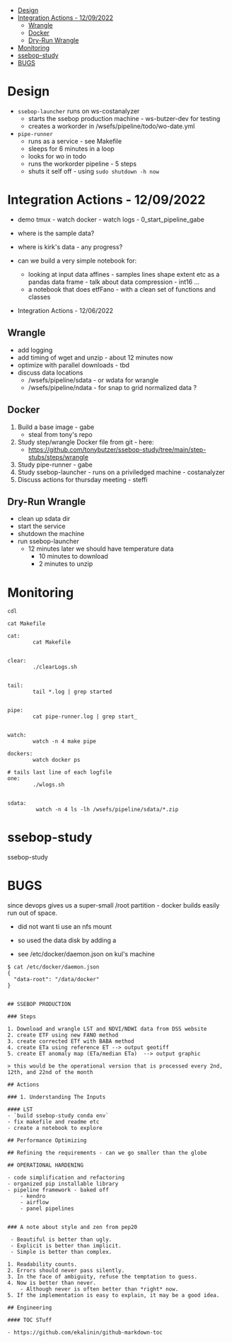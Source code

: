 <!--ts-->
* [Design](#design)
* [Integration Actions - 12/09/2022](#integration-actions---12092022)
   * [Wrangle](#wrangle)
   * [Docker](#docker)
   * [Dry-Run Wrangle](#dry-run-wrangle)
* [Monitoring](#monitoring)
* [ssebop-study](#ssebop-study)
* [BUGS](#bugs)

<!-- Created by https://github.com/ekalinin/github-markdown-toc -->
<!-- Added by: ec2-user, at: Mon Dec 19 19:00:11 UTC 2022 -->

<!--te-->


# Design

- `ssebop-launcher` runs on ws-costanalyzer
	- starts the ssebop production machine - ws-butzer-dev for testing
	- creates a workorder in /wsefs/pipeline/todo/wo-date.yml
- `pipe-runner`
	- runs as a service - see Makefile
	- sleeps for 6 minutes in a loop
	- looks for wo in todo
	- runs the workorder pipeline - 5 steps
	- shuts it self off - using `sudo shutdown -h now`

# Integration Actions - 12/09/2022

- demo tmux - watch docker - watch logs - 0_start_pipeline_gabe
- where is the sample data?
- where is kirk's data - any progress?
- can we build a very simple notebook for:
    - looking at input data affines - samples lines shape extent etc as a pandas data frame - talk about data compression - int16 ...
    - a notebook that does etfFano - with a clean set of functions and classes

- Integration Actions - 12/06/2022
## Wrangle
- add logging
- add timing of wget and unzip - about 12 minutes now
- optimize with parallel downloads - tbd
- discuss data locations
	- /wsefs/pipeline/sdata - or wdata for wrangle
	- /wsefs/pipeline/ndata - for snap to grid normalized data ?
## Docker

1. Build a base image - gabe
	- steal from tony's repo
2. Study step/wrangle Docker file from git - here:
	- https://github.com/tonybutzer/ssebop-study/tree/main/step-stubs/steps/wrangle
3. Study pipe-runner - gabe
4. Study ssebop-launcher - runs on a priviledged machine - costanalyzer
5. Discuss actions for thursday meeting - steffi


## Dry-Run Wrangle
- clean up sdata dir
- start the service
- shutdown the machine
- run ssebop-launcher
	- 12 minutes later we should have temperature data
		- 10 minutes to download
		- 2 minutes to unzip

# Monitoring
```
cdl

cat Makefile

cat:
        cat Makefile


clear:
        ./clearLogs.sh


tail:
        tail *.log | grep started


pipe:
        cat pipe-runner.log | grep start_


watch:
        watch -n 4 make pipe

dockers:
        watch docker ps

# tails last line of each logfile
one:
        ./wlogs.sh


sdata:
         watch -n 4 ls -lh /wsefs/pipeline/sdata/*.zip
```
# ssebop-study
ssebop-study

# BUGS

since devops gives us a super-small /root partition - docker builds easily run out of space.

- did not want ti use an nfs mount
- so used the data disk by adding a 

- see /etc/docker/daemon.json on kul's machine

```
$ cat /etc/docker/daemon.json
{
  "data-root": "/data/docker"
}


## SSEBOP PRODUCTION

### Steps

1. Download and wrangle LST and NDVI/NDWI data from DSS website
2. create ETF using new FANO method
3. create corrected ETf with BABA method
4. create ETa using reference ET --> output geotiff
5. create ET anomaly map (ETa/median ETa)  --> output graphic

> this would be the operational version that is processed every 2nd, 12th, and 22nd of the month

## Actions

### 1. Understanding The Inputs

#### LST
- `build ssebop-study conda env`
- fix makefile and readme etc
- create a notebook to explore

## Performance Optimizing

## Refining the requirements - can we go smaller than the globe

## OPERATIONAL HARDENING

- code simplification and refactoring
- organized pip installable library
- pipeline framework - baked off
	- kendro
	- airflow
	- panel pipelines


### A note about style and zen from pep20

 - Beautiful is better than ugly.
 - Explicit is better than implicit.
 - Simple is better than complex.

1. Readability counts.
2. Errors should never pass silently.
3. In the face of ambiguity, refuse the temptation to guess.
4. Now is better than never.
	- Although never is often better than *right* now.
5. If the implementation is easy to explain, it may be a good idea.

## Engineering

#### TOC STuff

- https://github.com/ekalinin/github-markdown-toc

